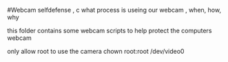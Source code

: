#Webcam selfdefense , c what process is useing our webcam , when, how, why

this folder contains some webcam scripts to help protect the computers webcam

only allow root to use the camera
chown root:root /dev/video0
